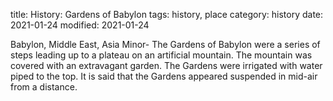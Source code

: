 title: History: Gardens of Babylon
tags: history, place
category: history
date: 2021-01-24
modified: 2021-01-24


Babylon, Middle East, Asia Minor-
The
Gardens of Babylon were a series of steps leading up to a plateau
on an artificial mountain. The mountain was covered with an
extravagant garden. The Gardens were irrigated with water piped to
the top. It is said that the Gardens appeared suspended in mid-air
from a distance.




